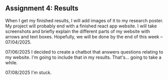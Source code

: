 ## Assignment 4: Results 

When I get my finished results, I will add images of it to my research poster. My project will
probably end with a finished react app website. I will take screenshots and briefly explain the
different parts of my website with arrows and text boxes. Hopefully, we will be done by the end
of this week – 07/04/2025.

07/06/2025
I decided to create a chatbot that answers questions relating to my website. I'm going to include that in my results. That's... going to take a while.

07/08/2025
I'm stuck.
